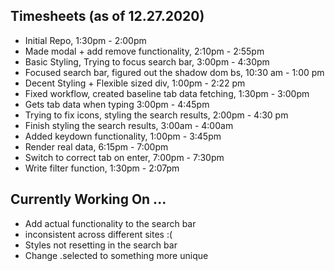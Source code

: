 ## Timesheets (as of 12.27.2020)

- Initial Repo, 1:30pm - 2:00pm
- Made modal + add remove functionality, 2:10pm - 2:55pm
- Basic Styling, Trying to focus search bar, 3:00pm - 4:30pm
- Focused search bar, figured out the shadow dom bs, 10:30 am - 1:00 pm
- Decent Styling + Flexible sized div, 1:00pm - 2:22 pm
- Fixed workflow, created baseline tab data fetching, 1:30pm - 3:00pm
- Gets tab data when typing 3:00pm - 4:45pm
- Trying to fix icons, styling the search results, 2:00pm - 4:30 pm
- Finish styling the search results, 3:00am - 4:00am
- Added keydown functionality, 1:00pm - 3:45pm 
- Render real data, 6:15pm - 7:00pm 
- Switch to correct tab on enter, 7:00pm - 7:30pm 
- Write filter function, 1:30pm - 2:07pm 


## Currently Working On ...
- Add actual functionality to the search bar
- inconsistent across different sites :(
- Styles not resetting in the search bar 
- Change .selected to something more unique